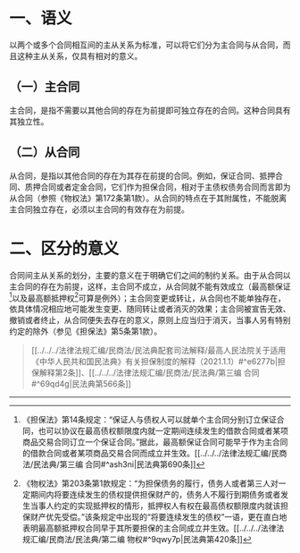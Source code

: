 # 一、语义

以两个或多个合同相互间的主从关系为标准，可以将它们分为主合同与从合同，而且这种主从关系，仅具有相对的意义。

## （一）主合同

主合同，是指不需要以其他合同的存在为前提即可独立存在的合同。这种合同具有其独立性。

## （二）从合同
从合同，是指以其他合同的存在为其存在前提的合同。例如，保证合同、抵押合同、质押合同或者定金合同，它们作为担保合同，相对于主债权债务合同而言即为从合同（参照《物权法》第172条第1款）。从合同的特点在于其附属性，不能脱离主合同独立存在，必须以主合同的有效存在为前提。

# 二、区分的意义

合同间主从关系的划分，主要的意义在于明确它们之间的制约关系。由于从合同以主合同的存在为前提，这样，主合同不成立，从合同就不能有效成立（最高额保证[^1]以及最高额抵押权[^2]可算是例外）；主合同变更或转让，从合同也不能单独存在，依具体情况相应地可能发生变更、随同转让或者消灭的效果；主合同被宣告无效、撤销或者终止，从合同便失去存在的意义，原则上应当归于消灭，当事人另有特别约定的除外（参见《担保法》第5条第1款）。
>[[../../../法律法规汇编/民商法/民法典配套司法解释/最高人民法院关于适用《中华人民共和国民法典》有关担保制度的解释（2021.1.1）#^e6277b|担保解释第2条]]、[[../../../法律法规汇编/民商法/民法典/第三编 合同#^69qd4g|民法典第566条]]

___

[^1]:《担保法》第14条规定：“保证人与债权人可以就单个主合同分别订立保证合同，也可以协议在最高债权额限度内就一定期间连续发生的借款合同或者某项商品交易合同订立一个保证合同。”据此，最高额保证合同可能早于作为主合同的借款合同或者某项商品交易合同而成立并生效。[[../../../法律法规汇编/民商法/民法典/第三编 合同#^ash3ni|民法典第690条]]
[^2]:《物权法》第203条第1款规定：“为担保债务的履行，债务人或者第三人对一定期间内将要连续发生的债权提供担保财产的，债务人不履行到期债务或者发生当事人约定的实现抵押权的情形，抵押权人有权在最高债权额限度内就该担保财产优先受偿。”该条规定中出现的“将要连续发生的债权”一语，更在直白地表明最高额抵押权合同早于其所要担保的主合同成立并生效。[[../../../法律法规汇编/民商法/民法典/第二编 物权#^9qwy7p|民法典第420条]]